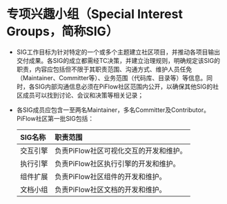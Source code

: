# 专项兴趣小组（Special Interest Groups，简称SIG）

* SIG工作目标为针对特定的一个或多个主题建立社区项目，并推动各项目输出交付成果。各SIG的成立都需经TC决策，并建立治理规则，明确规定该SIG的职责，内容应包括但不限于其职责范围、沟通方式、维护人员任免（Maintainer、Committer等）、业务范围（代码库、目录等）等信息。同时，各SIG内部沟通信息必须在PiFlow社区范围内公开，以确保其他SIG的社区成员可以找到讨论、会议和决策等相关记录；

* 各SIG成员应包含一至两名Maintainer，多名Committer及Contributor。PiFlow社区第一批SIG包括：

    | SIG名称                   | 职责范围                                             |
    | :------------------------ | :--------------------------------------------------- |
    | 交互引擎                  | 负责PiFlow社区可视化交互的开发和维护。                  |
    | 执行引擎                  | 负责PiFlow社区执行引擎的开发和维护。                 |
    | 组件扩展                  | 负责PiFlow社区组件的开发和维护。               |
    | 文档小组                  | 负责PiFlow社区文档的开发和维护。                     |
